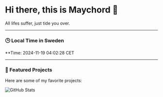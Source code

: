 # Hi there, this is Maychord 👋

All lifes suffer, just tide you over.

---

### 🕒 Local Time in Sweden
**Time: 2024-11-19 04:02:28 CET

---

### 🌟 Featured Projects
Here are some of my favorite projects:

![GitHub Stats](https://github-readme-stats.vercel.app/api?username=Maychord&show_icons=true&theme=radical)
